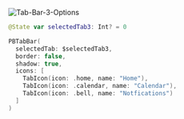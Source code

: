 ![Tab-Bar-3-Options](https://github.com/powerhome/playbook-swift/assets/112719604/032d0de5-a1c3-4c23-a622-d299d441d7d7)

```swift
@State var selectedTab3: Int? = 0

PBTabBar(
  selectedTab: $selectedTab3,
  border: false,
  shadow: true,
  icons: [
    TabIcon(icon: .home, name: "Home"),
    TabIcon(icon: .calendar, name: "Calendar"),
    TabIcon(icon: .bell, name: "Notfications")
  ]
)
```
